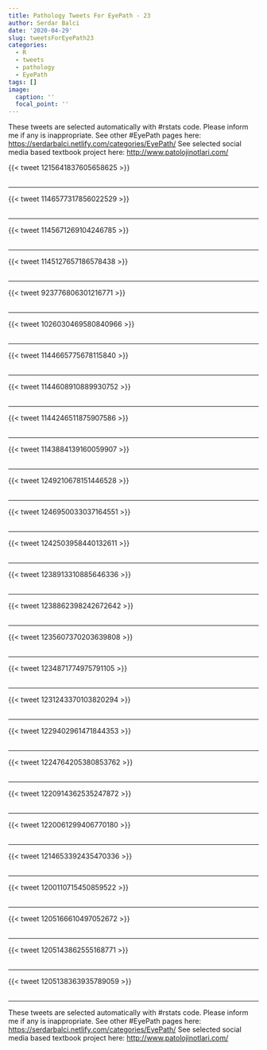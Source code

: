 ```yaml
---
title: Pathology Tweets For EyePath - 23
author: Serdar Balci
date: '2020-04-29'
slug: tweetsForEyePath23
categories:
  - R
  - tweets
  - pathology
  - EyePath
tags: []
image:
  caption: ''
  focal_point: ''
---
```



These tweets are selected automatically with #rstats code. Please inform me if any is inappropriate.
See other #EyePath pages here: https://serdarbalci.netlify.com/categories/EyePath/ 
See selected social media based textbook project here: http://www.patolojinotlari.com/

{{< tweet 1215641837605658625 >}}
<br>
<br>
<hr>
{{< tweet 1146577317856022529 >}}
<br>
<br>
<hr>
{{< tweet 1145671269104246785 >}}
<br>
<br>
<hr>
{{< tweet 1145127657186578438 >}}
<br>
<br>
<hr>
{{< tweet 923776806301216771 >}}
<br>
<br>
<hr>
{{< tweet 1026030469580840966 >}}
<br>
<br>
<hr>
{{< tweet 1144665775678115840 >}}
<br>
<br>
<hr>
{{< tweet 1144608910889930752 >}}
<br>
<br>
<hr>
{{< tweet 1144246511875907586 >}}
<br>
<br>
<hr>
{{< tweet 1143884139160059907 >}}
<br>
<br>
<hr>
{{< tweet 1249210678151446528 >}}
<br>
<br>
<hr>
{{< tweet 1246950033037164551 >}}
<br>
<br>
<hr>
{{< tweet 1242503958440132611 >}}
<br>
<br>
<hr>
{{< tweet 1238913310885646336 >}}
<br>
<br>
<hr>
{{< tweet 1238862398242672642 >}}
<br>
<br>
<hr>
{{< tweet 1235607370203639808 >}}
<br>
<br>
<hr>
{{< tweet 1234871774975791105 >}}
<br>
<br>
<hr>
{{< tweet 1231243370103820294 >}}
<br>
<br>
<hr>
{{< tweet 1229402961471844353 >}}
<br>
<br>
<hr>
{{< tweet 1224764205380853762 >}}
<br>
<br>
<hr>
{{< tweet 1220914362535247872 >}}
<br>
<br>
<hr>
{{< tweet 1220061299406770180 >}}
<br>
<br>
<hr>
{{< tweet 1214653392435470336 >}}
<br>
<br>
<hr>
{{< tweet 1200110715450859522 >}}
<br>
<br>
<hr>
{{< tweet 1205166610497052672 >}}
<br>
<br>
<hr>
{{< tweet 1205143862555168771 >}}
<br>
<br>
<hr>
{{< tweet 1205138363935789059 >}}
<br>
<br>
<hr>


These tweets are selected automatically with #rstats code. Please inform me if any is inappropriate.
See other #EyePath pages here: https://serdarbalci.netlify.com/categories/EyePath/ 
See selected social media based textbook project here: http://www.patolojinotlari.com/
